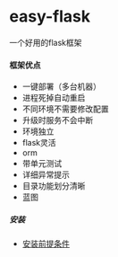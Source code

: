 # easy-flask
一个好用的flask框架

#### 框架优点

- 一键部署（多台机器）
- 进程死掉自动重启
- 不同环境不需要修改配置
- 升级时服务不会中断
- 环境独立
- flask灵活
- orm
- 带单元测试
- 详细异常提示
- 目录功能划分清晰
- 蓝图

##### 安装

- [安装前提条件](doc/前提条件.md)